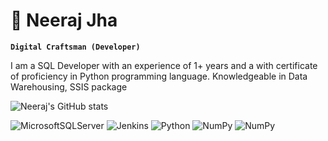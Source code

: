 # 🏇 Neeraj Jha
**`Digital Craftsman (Developer)`**

I am a SQL Developer with an experience of 1+ years and a with certificate of proficiency in Python programming language. Knowledgeable in Data Warehousing, SSIS package


![Neeraj's GitHub stats](https://github-readme-stats.vercel.app/api?username=neerajjha16&show_icons=true&theme=radical)

![MicrosoftSQLServer](https://img.shields.io/badge/Microsoft%20SQL%20Server-CC2927?style=for-the-badge&logo=microsoft%20sql%20server&logoColor=white)
![Jenkins](https://img.shields.io/badge/jenkins-%232C5263.svg?style=for-the-badge&logo=jenkins&logoColor=white)
![Python](https://img.shields.io/badge/python-3670A0?style=for-the-badge&logo=python&logoColor=ffdd54)
![NumPy](https://img.shields.io/badge/numpy-%23013243.svg?style=for-the-badge&logo=numpy&logoColor=white)
![NumPy](https://img.shields.io/badge/numpy-%23013243.svg?style=for-the-badge&logo=numpy&logoColor=white)
